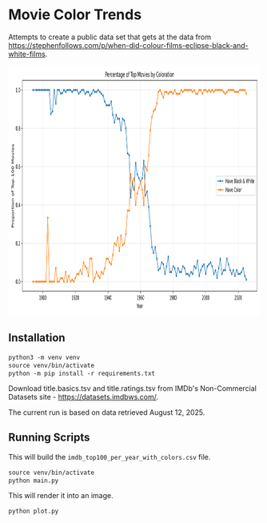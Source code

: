 # Movie Color Trends

Attempts to create a public data set that gets at the data from https://stephenfollows.com/p/when-did-colour-films-eclipse-black-and-white-films.

<img src="/coloration.png?raw=true" height="500px" alt="Graph showing the proportion of movies in color over time"/>

## Installation
```
python3 -m venv venv
source venv/bin/activate
python -m pip install -r requirements.txt
```

Download title.basics.tsv and title.ratings.tsv from IMDb's Non-Commercial Datasets site - https://datasets.imdbws.com/.

The current run is based on data retrieved August 12, 2025.

## Running Scripts

This will build the `imdb_top100_per_year_with_colors.csv` file.
```
source venv/bin/activate
python main.py
```

This will render it into an image.
```
python plot.py
```
